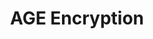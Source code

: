 ---
git: https://github.com/FiloSottile/age
guide: https://github.com/FiloSottile/age/tree/main/logo
logohandle: age-encryption
sort: age-encryption
title: AGE Encryption
twitter: https://x.com/FiloSottile
website: https://age-encryption.org/
---